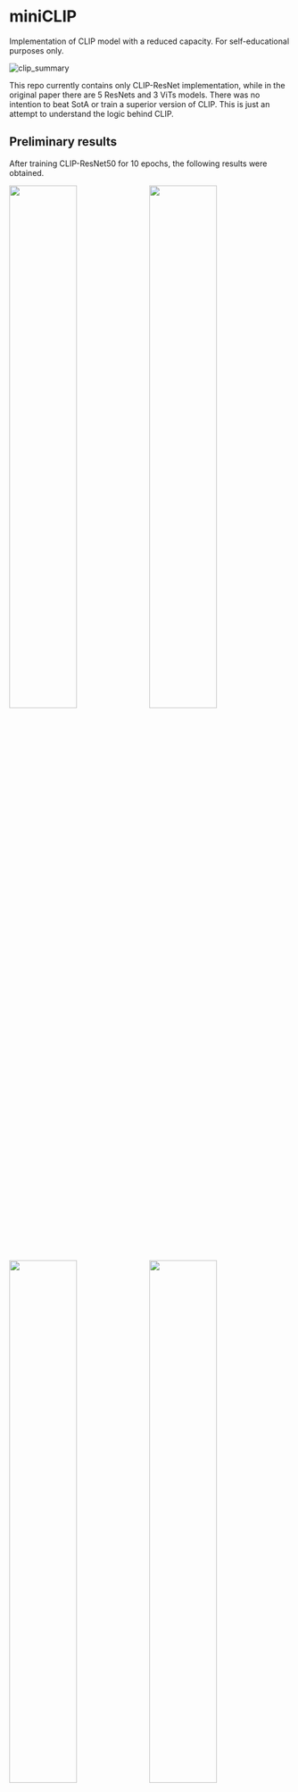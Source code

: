 # miniCLIP
Implementation of CLIP model with a reduced capacity. For self-educational purposes only.

![clip_summary](https://github.com/mattroz/miniCLIP/assets/8377365/f86721f8-1440-470e-9304-398754ef6d45)

This repo currently contains only CLIP-ResNet implementation, while in the original paper there are 5 ResNets and 3 ViTs models.
There was no intention to beat SotA or train a superior version of CLIP. This is just an attempt to understand the logic behind CLIP.

## Preliminary results
After training CLIP-ResNet50 for 10 epochs, the following results were obtained.

<p float="left">
  <img src="https://github.com/mattroz/miniCLIP/assets/8377365/498f8f63-c85e-4fc1-aa1c-f8282889dedc" width="49%" />
  <img src="https://github.com/mattroz/miniCLIP/assets/8377365/9c483de2-16a1-4ca4-910e-60cffb48b626" width="49%" />
</p>

<p float="left">
  <img src="https://github.com/mattroz/miniCLIP/assets/8377365/3d79455f-f530-4b89-8c49-2ea6b1c0002e" width="49%" />
  <img src="https://github.com/mattroz/miniCLIP/assets/8377365/5f96c92f-eb8d-4f98-94fe-806f16216dca" width="49%" />
</p>

As can be seen, the results are not great, but the model is definetely trying to stick closer to correct pairs. 

## Example usage
### Train
To run the training, you should first download the COCO dataset and provide paths to annotations and images for both `train` and `val` in a config (check example [here](https://github.com/mattroz/miniCLIP/blob/main/configs/clip_base.yaml)).
After that, run:
```
python tools/train.py --path_to_config=configs/clip_base.yaml --path_to_log=logs/
```

This will create directory structure under the `logs/` directory for each run separately (aka experiment directories):
```
logs/
  |--{experiment_name}/
      |--artifacts/
      |--checkpoints/
      |--train.log
      |--{experiment_name}.yaml               
```
Under the `logs/{experiment_name}/artifacts/` a `training_progress.log` will be saved, containing losses for train and validation.
Each training run generates an overrided config and saves it under the `logs/{experiment_name}/` directory.

### Plot similarity matrices
To plot similarity matrices on validation dataset, run:
```
python tools/plot_similarities.py --path_to_config=logs/{experiment_name}/{experiment_name}.yaml \
                                  --path_to_ckpt=logs/{experiment_name}/checkpoints/some_ckpt.pth \
                                  --n_pairs=8 \
                                  --n_matricies=5
```

Here, `n_matricies` denotes number of similarity matrices to create, and `n_pairs` denotes number of image-text pairs to include into each similarity matrix.
All the similarity matrices will be saved under `logs/{experiment_name}/artifacts/`.
